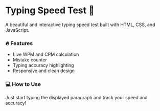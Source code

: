 # Typing Speed Test 🚀

A beautiful and interactive typing speed test built with HTML, CSS, and JavaScript.

### 🔥 Features
- Live WPM and CPM calculation
- Mistake counter
- Typing accuracy highlighting
- Responsive and clean design


### 💻 How to Use
Just start typing the displayed paragraph and track your speed and accuracy!
